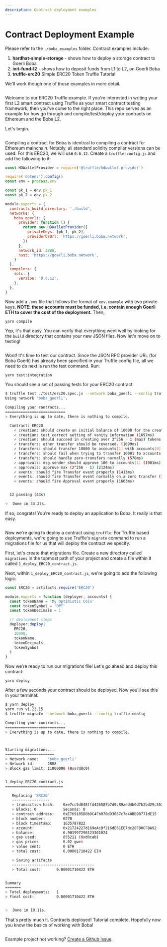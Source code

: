 ```yaml
---
description: Contract deployment examples
---
```


# Contract Deployment Example

Please refer to the `./boba_examples` folder. Contract examples include:

1. **hardhat-simple-storage** - shows how to deploy a storage contract to Goerli Boba
2. **init-fund-l2** - shows how to deposit funds from L1 to L2, on Goerli Boba
3. **truffle-erc20** Simple ERC20 Token Truffle Tutorial

We'll work though one of those examples in more detail.



<figure><img src="../../.gitbook/assets/simple ERC20.png" alt=""><figcaption></figcaption></figure>

Welcome to our ERC20 Truffle example. If you're interested in writing your first L2 smart contract using Truffle as your smart contract testing framework, then you've come to the right place. This repo serves as an example for how go through and compile/test/deploy your contracts on Ethereum and the Boba L2.

Let's begin.



<figure><img src="../../.gitbook/assets/step 1.png" alt=""><figcaption></figcaption></figure>

Compiling a contract for Boba is identical to compiling a contract for Ethereum mainchain. Notably, all standard solidity compiler versions can be used. For this ERC20, we will use `0.6.12`. Create a `truffle-config.js` and add the following to it:

```js
const HDWalletProvider = require('@truffle/hdwallet-provider')

require('dotenv').config()
const env = process.env

const pk_1 = env.pk_1
const pk_2 = env.pk_2

module.exports = {
  contracts_build_directory: './build',
  networks: {
    boba_goerli: {
      provider: function () {
        return new HDWalletProvider({
          privateKeys: [pk_1, pk_2],
          providerOrUrl: 'https://goerli.boba.network',
        })
      },
      network_id: 2888,
      host: 'https://goerli.boba.network',
    }
  },
  compilers: {
    solc: {
      version: '0.6.12',
    },
  },
}
```

Now add a `.env` file that follows the format of `env.example` with two private keys. **NOTE: these accounts must be funded, i.e. contain enough Goerli ETH to cover the cost of the deployment.** Then,

```
yarn compile
```

Yep, it's that easy. You can verify that everything went well by looking for the `build` directory that contains your new JSON files. Now let's move on to testing!



<figure><img src="../../.gitbook/assets/step 2.png" alt=""><figcaption></figcaption></figure>

Woot! It's time to test our contract. Since the JSON RPC provider URL (for Boba Goerli) has already been specified in your Truffle config file, all we need to do next is run the test command. Run:

```
yarn test:integration
```

You should see a set of passing tests for your ERC20 contract.

```bash
$ truffle test ./test/erc20.spec.js --network boba_goerli --config truffle-config.js
Using network 'boba_goerli'.

Compiling your contracts...
===========================
> Everything is up to date, there is nothing to compile.

  Contract: ERC20
    ✓ creation: should create an initial balance of 10000 for the creator (562ms)
    ✓ creation: test correct setting of vanity information (1697ms)
    ✓ creation: should succeed in creating over 2^256 - 1 (max) tokens (2350ms)
    ✓ transfers: ether transfer should be reversed. (1699ms)
    ✓ transfers: should transfer 10000 to accounts[1] with accounts[0] having 10000 (1986ms)
    ✓ transfers: should fail when trying to transfer 10001 to accounts[1] with accounts[0] having 10000 (664ms)
    ✓ transfers: should handle zero-transfers normally (570ms)
    ✓ approvals: msg.sender should approve 100 to accounts[1] (1981ms)
    ✓ approvals: approve max (2^256 - 1) (2124ms)
    ✓ events: should fire Transfer event properly (1413ms)
    ✓ events: should fire Transfer event normally on a zero transfer (1424ms)
    ✓ events: should fire Approval event properly (1603ms)


  12 passing (43s)

✨  Done in 53.27s.
```

If so, congrats! You're ready to deploy an application to Boba. It really is that easy.



<figure><img src="../../.gitbook/assets/step 3.png" alt=""><figcaption></figcaption></figure>

Now we're going to deploy a contract using `truffle`. For Truffle based deployments, we're going to use Truffle's `migrate` command to run a migrations file for us that will deploy the contract we specify.

First, let's create that migrations file. Create a new directory called `migrations` in the topmost path of your project and create a file within it called `1_deploy_ERC20_contract.js`.

Next, within `1_deploy_ERC20_contract.js`, we're going to add the following logic:

```js
const ERC20 = artifacts.require('ERC20')

module.exports = function (deployer, accounts) {
  const tokenName = 'My Optimistic Coin'
  const tokenSymbol = 'OPT'
  const tokenDecimals = 1

  // deployment steps
  deployer.deploy(
    ERC20,
    10000,
    tokenName,
    tokenDecimals,
    tokenSymbol
  )
}
```

Now we're ready to run our migrations file! Let's go ahead and deploy this contract:

```
yarn deploy
```

After a few seconds your contract should be deployed. Now you'll see this in your terminal:

```bash
$ yarn deploy
yarn run v1.22.15
$ truffle migrate --network boba_goerli --config truffle-config

Compiling your contracts...
===========================
> Everything is up to date, there is nothing to compile.



Starting migrations...
======================
> Network name:    'boba_goerli'
> Network id:      2888
> Block gas limit: 11000000 (0xa7d8c0)


1_deploy_ERC20_contract.js
==========================

   Replacing 'ERC20'
   -----------------
   > transaction hash:    0xe7cc5d048ffd426587b7d9c89aed4b0d7b2bd29c5532300bce8a9a57a4c4d689
   > Blocks: 0            Seconds: 0
   > contract address:    0xE769105D8bDC4Fb070dD3057c7e48BB98771dE15
   > block number:        6270
   > block timestamp:     1635787822
   > account:             0x21724227d169eAcBf216dE61EE7dc28F80CF8A92
   > balance:             0.901997296123301024
   > gas used:            855211 (0xd0cab)
   > gas price:           0.02 gwei
   > value sent:          0 ETH
   > total cost:          0.00001710422 ETH

   > Saving artifacts
   -------------------------------------
   > Total cost:       0.00001710422 ETH


Summary
=======
> Total deployments:   1
> Final cost:          0.00001710422 ETH


✨  Done in 10.11s.
```

That's pretty much it. Contracts deployed! Tutorial complete. Hopefully now you know the basics of working with Boba!



<figure><img src="../../.gitbook/assets/troubleshooting.png" alt=""><figcaption></figcaption></figure>

Example project not working? [Create a Github Issue](https://github.com/bobanetwork/boba/issues).
